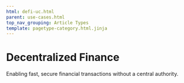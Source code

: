 ```yaml
---
html: defi-uc.html
parent: use-cases.html
top_nav_grouping: Article Types
template: pagetype-category.html.jinja
---
```

# Decentralized Finance
Enabling fast, secure financial transactions without a central authority.